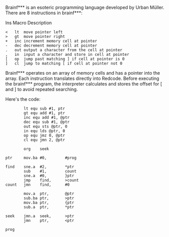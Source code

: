 Brainf*** is an esoteric programming language developed by Urban Müller. There are 8 instructions in brainf***:

Ins	Macro	Description

```Brainfuck
<	lt	move pointer left
>	gt	move pointer right
+	inc	increment memory cell at pointer
-	dec	decrement memory cell at pointer
.	out	output a character from the cell at pointer
,	in	input a character and store in cell at pointer
[	op	jump past matching ] if cell at pointer is 0
]	cl	jump to matching [ if cell at pointer not 0
```

Brainf*** operates on an array of memory cells and has a pointer into the array.
Each instruction translates directly into Redcode. Before executing the
brainf*** program, the interpreter calculates and stores the offset for [ and ]
to avoid repeated searching.

Here's the code:

```Redcode
        lt equ sub #1, ptr
        gt equ add #1, ptr
        inc equ add #1, @ptr
        dec equ sub #1, @ptr
        out equ sts @ptr, 0
        in equ lds @ptr, 0
        op equ jmz 0, @ptr
        cl equ jmn 2, @ptr

        org    seek

ptr     mov.ba #0,        #prog

find    sne.a  #2,        *ptr
        sub    #1,        count
        sne.a  #0,        }ptr
        jmp    find,      >count
count   jmn    find,      #0

        mov.a  ptr,       @ptr
        sub.ba ptr,       >ptr
        mov.ba ptr,       {ptr
        sub.a  ptr,       *ptr

seek    jmn.a  seek,      >ptr
        jmn    ptr,       <ptr

prog
```